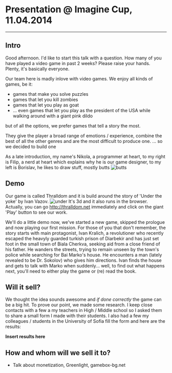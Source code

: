 ﻿# Presentation @ Imagine Cup, 11.04.2014
***
## Intro
Good afternoon. I'd like to start this talk with a question.
How many of you have played a video game in past 2 weeks? Please raise your hands.  
Plenty, it's basically everyone.


Our team here is madly inlove with video games. We enjoy all kinds of games, be it:
- games that make you solve puzzles
- games that let you kill zombies
- games that let you play as goat 
- ... even games that let you play as the president of the USA while walking around with a giant pink dildo

but of all the options, we prefer games that tell a story the most.

They give the player a broad range of emotions / experience, 
combine the best of all the other genres and are the most difficult to produce one.
... so we decided to build one

As a late introduction, my name's Nikola, a programmer at heart,
to my right is Filip, a nerd at heart which explains why he is our game designer,
to my left is Borislav, he likes to draw stuff, mostly butts ![butts][butts]

## Demo
Our game is called Thralldom and it is build around the story of 'Under the yoke' by Ivan Vazov. ![under][yoke]
It's 3d and it also runs in the browser. Actually, you can go http://thralldom.net immediately and click 
on the giant 'Play' button to see our work.

We'll do a little demo now, we've started a new game, skipped the prologue and now playing our first mission.
For those of you that don't remember, the story starts with main protagonist, Ivan Kralich, a revolutioner who recently escaped the
heavyly guarded turkish prison of Diarbekir and has just set foot in the small town of Biala Cherkva, seeking aid from a close friend
of his father. He wanders the streets, trying to remain unseen by the town's police while searching for Bai Marko's house.
He encounters a man (lately revealed to be Dr. Sokolov) who gives him directions. Ivan finds the house and gets to talk with Marko when 
suddenly... well, to find out what happens next, you'll need to either play the game or (re) read the book.

## Will it sell?
We thought the idea sounds awesome and *if done correctly* the game can be a big hit. 
To prove our point, we made some research. I keep close contacts with a few a my teachers in High / Middle school 
so I asked them to share a small form I made with their students. I also had a few my colleagues / students 
in the University of Sofia fill the form and here are the results:

**Insert results here**

## How and whom will we sell it to?

- Talk about monetization, Greenlight, gamebox-bg.net


[yoke]: http://assets.chitanka.info/thumb/book-cover/06/1773.max.jpg
[butts]: http://d2tq98mqfjyz2l.cloudfront.net/image_cache/1344840875851489.jpg
[presentation]: http://thralldom.net/why
[thralldom]: http://thralldom.net